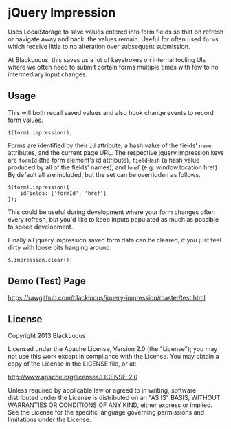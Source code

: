 jQuery Impression
=================
Uses LocalStorage to save values entered into form fields so that on refresh or navigate away and back, the values
remain. Useful for often used `form`s which receive little to no alteration over subsequent submission.

At BlackLocus, this saves us a lot of keystrokes on internal tooling UIs where we often need to submit certain forms
multiple times with few to no intermediary input changes.



Usage
-----
This will both recall saved values and also hook change events to record form values.

    $(form).impression();

Forms are identified by their `id` attribute, a hash value of the fields' `name` attributes, and the current page URL.
The respective jquery.impression keys are `formId` (the form element's id attribute), `fieldHash` (a hash value produced
by all of the fields' names), and `href` (e.g. window.location.href) By default all are included, but the set
can be overridden as follows.

    $(form).impression({
        idFields: ['formId', 'href']
    });

This could be useful during development where your form changes often every refresh, but you'd like to keep inputs
populated as much as possible to speed development.

Finally all jquery.impression saved form data can be cleared, if you just feel dirty with loose bits hanging around.

    $.impression.clear();


Demo (Test) Page
----------------

https://rawgithub.com/blacklocus/jquery-impression/master/test.html


License
-------
Copyright 2013 BlackLocus

Licensed under the Apache License, Version 2.0 (the "License"); you may not use this work except in compliance with the
License. You may obtain a copy of the License in the LICENSE file, or at:

http://www.apache.org/licenses/LICENSE-2.0

Unless required by applicable law or agreed to in writing, software distributed under the License is distributed on an
"AS IS" BASIS, WITHOUT WARRANTIES OR CONDITIONS OF ANY KIND, either express or implied. See the License for the specific
language governing permissions and limitations under the License.
